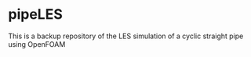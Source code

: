# pipeLES

This is a backup repository of the LES simulation of a cyclic straight pipe using OpenFOAM